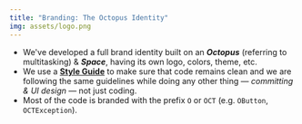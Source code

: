 ```yaml
---
title: "Branding: The Octopus Identity"
img: assets/logo.png
---
```


- We've developed a full brand identity built on an **_Octopus_** (referring to multitasking) & **_Space_**, having its own logo, colors, theme, etc.
- We use a [**Style Guide**](https://github.com/MichelineMedhat/octillect/blob/master/CONTRIBUTING.md) to make sure that code remains clean and we are following the same guidelines while doing any other thing — _committing & UI design_ — not just coding.
- Most of the code is branded with the prefix `O` or `OCT` (e.g. `OButton`, `OCTException`).